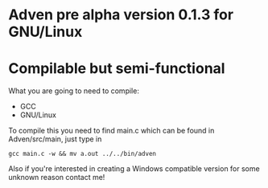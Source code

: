 # Adven pre alpha version 0.1.3 for GNU/Linux

# Compilable but semi-functional

What you are going to need to compile:
* GCC
* GNU/Linux

To compile this you need to find main.c which can be found in Adven/src/main,
just type in
```
gcc main.c -w && mv a.out ../../bin/adven
```

Also if you're interested in creating a Windows compatible version for some
unknown reason contact me!
